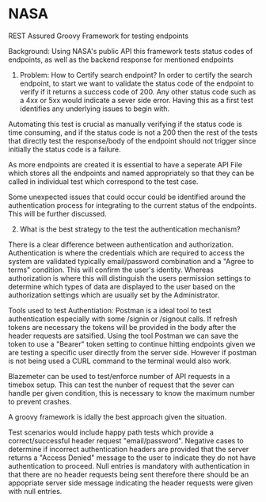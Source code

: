 # NASA
REST Assured Groovy Framework for testing endpoints


Background: Using NASA's public API this framework tests status codes of endpoints, as well as the backend response for mentioned endpoints

1. Problem: How to Certify search endpoint? 
In order to certify the search endpoint, to start we want to validate the status code of the endpoint to verify if it returns a success code of 200.  Any other status code such as a 4xx or 5xx would indicate a sever side error. Having this as a first test identifies any underlying issues to begin with. 

Automating this test is crucial as manually verifying if the status code is time consuming, and if the status code is not a 200 then the rest of the tests that directly test the response/body of the endpoint should not trigger since initially the status code is a failure. 

As more endpoints are created it is essential to have a seperate API File which stores all the endpoints and named appropriately so that they can be called in individual test which correspond to the test case. 


Some unexpected issues that could occur could be identified around the authentication process for integrating to the current status of the endpoints. This will be further discussed. 


2. What is the best strategy to the test the authentication mechanism?

There is a clear difference between authentication and authorization. Authentication is where the credentials which are required to access the system are validated typically email/password combination and a "Agree to terms" condition. This will confirm the user's identity. Whereas authorization is where this will distinguish the users permission settings to determine which types of data are displayed to the user based on the authorization settings which are usually set by the Administrator. 

Tools used to test Authentiation: Postman is a ideal tool to test authentication especially with some /signin or /signout calls. If refresh tokens are necessary the tokens will be provided in the body after the header requests are satsified. Using the tool Postman we can save the token to use a "Bearer" token setting to continue hitting endpoints given we are testing a specific user directly from the server side. However if postman is not being used a CURL command to the terminal would also work. 

Blazemeter can be used to test/enforce number of API requests in a timebox setup. This can test the nunber of request that the sever can handle per given condition, this is necessary to know the maximum number to prevent crashes. 


A groovy framework is idally the best approach given the situation. 

Test scenarios would include happy path tests which provide a correct/successful header request "email/password". Negative cases to determine if incorrect authentication headers are provided that the server returns a "Access Denied" message to the user to indicate they do not have authentication to proceed. Null entries is mandatory with authentication in that there are no header requests being sent therefore there should be an appopriate server side message indicating the header requests were given with null entries. 

